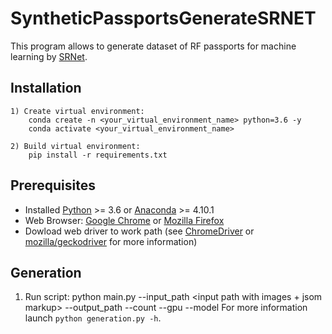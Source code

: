 # SyntheticPassportsGenerateSRNET

This program allows to generate dataset of RF passports for machine learning  by [SRNet](https://github.com/youdao-ai/SRNet).

## Installation

    1) Create virtual environment:
        conda create -n <your_virtual_environment_name> python=3.6 -y
        conda activate <your_virtual_environment_name>
        
    2) Build virtual environment:
        pip install -r requirements.txt
        
## Prerequisites

* Installed [Python](https://www.python.org/downloads/) >= 3.6 or [Anaconda](https://www.anaconda.com/products/individual) >= 4.10.1
* Web Browser: [Google Chrome](https://www.google.com/chrome) or [Mozilla Firefox](https://www.mozilla.org/en/firefox/new/)
* Dowload web driver to work path (see [ChromeDriver](https://chromedriver.chromium.org/downloads) or [mozilla/geckodriver](https://github.com/mozilla/geckodriver/releases) for more information)

## Generation


1) Run script:
    python main.py  --input_path <input path with images + jsom markup> --output_path <output path> --count <number of augmented images> --gpu <number gpu> --model  <path with model>
For more information launch `python generation.py -h`. 
